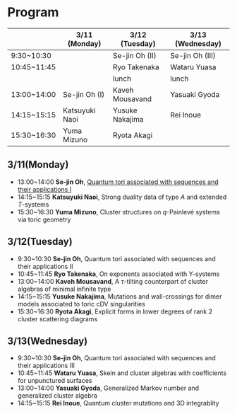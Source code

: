 <script type="text/x-mathjax-config">MathJax.Hub.Config({tex2jax:{inlineMath:[['\$','\$'],['\\(','\\)']],processEscapes:true},CommonHTML: {matchFontHeight:false}});</script> 
<script type="text/javascript" async src="https://cdnjs.cloudflare.com/ajax/libs/mathjax/2.7.1/MathJax.js?config=TeX-MML-AM_CHTML"></script>

# Program

||3/11 (Monday)|3/12 (Tuesday)|3/13 (Wednesday)|
|----|----|----|----|
|9:30~10:30||Se-jin Oh (II)|Se-jin Oh (III)|
|10:45~11:45||Ryo Takenaka|Wataru Yuasa|
|||lunch|lunch|
|13:00~14:00|Se-jin Oh (I)|Kaveh Mousavand|Yasuaki Gyoda|
|14:15~15:15|Katsuyuki Naoi|Yusuke Nakajima|Rei Inoue|
|15:30~16:30|Yuma Mizuno|Ryota Akagi||


## 3/11(Monday)
- 13:00~14:00 **Se-jin Oh**, [Quantum tori associated with sequences and their applications I](slides/Se-jin_Oh_1.pdf)
- 14:15~15:15 **Katsuyuki Naoi**, Strong duality data of type $A$ and extended $T$-systems
- 15:30~16:30 **Yuma Mizuno**, Cluster structures on $q$-Painlevé systems via toric geometry

## 3/12(Tuesday)
- 9:30~10:30 **Se-jin Oh**, Quantum tori associated with sequences and their applications II
- 10:45~11:45 **Ryo Takenaka**, On exponents associated with Y-systems
- 13:00~14:00 **Kaveh Mousavand**, A $\tau$-tilting counterpart of cluster algebras of minimal infinite type
- 14:15~15:15 **Yusuke Nakajima**, Mutations and wall-crossings for dimer models associated to toric cDV singularities
- 15:30~16:30 **Ryota Akagi**, Explicit forms in lower degrees of rank 2 cluster scattering diagrams


## 3/13(Wednesday)
- 9:30~10:30 **Se-jin Oh**, Quantum tori associated with sequences and their applications III
- 10:45~11:45 **Wataru Yuasa**, Skein and cluster algebras with coefficients for unpunctured surfaces
- 13:00~14:00 **Yasuaki Gyoda**, Generalized Markov number and generalized cluster algebra
- 14:15~15:15 **Rei Inoue**, Quantum cluster mutations and 3D integrablity